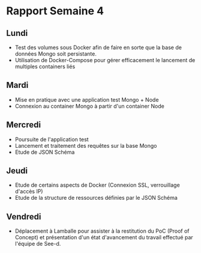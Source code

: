 # Rapport Semaine 4

## Lundi

- Test des volumes sous Docker afin de faire en sorte que la base de données Mongo soit persistante.
- Utilisation de Docker-Compose pour gérer efficacement le lancement de multiples containers liés

## Mardi

- Mise en pratique avec une application test Mongo + Node
- Connexion au container Mongo à partir d'un container Node

## Mercredi

- Poursuite de l'application test
- Lancement et traitement des requêtes sur la base Mongo
- Etude de JSON Schéma

## Jeudi

- Etude de certains aspects de Docker (Connexion SSL, verrouillage d'accès IP)
- Etude de la structure de ressources définies par le JSON Schéma

## Vendredi

- Déplacement à Lamballe pour assister à la restitution du PoC (Proof of Concept) et présentation d'un état d'avancement du travail effectué par l'équipe de See-d.
